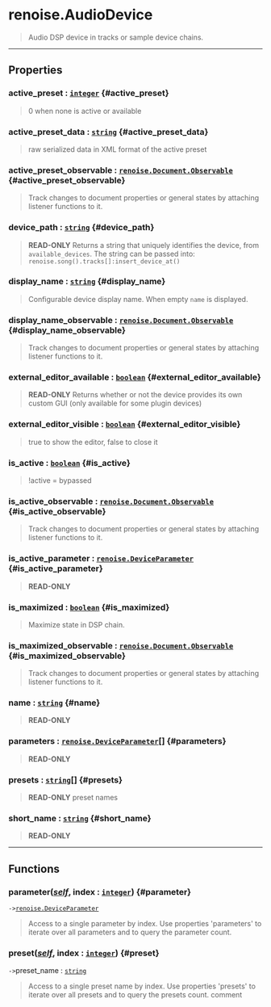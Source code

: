 # renoise.AudioDevice  
> Audio DSP device in tracks or sample device chains.  

<!-- toc -->
  

---  
## Properties
### active_preset : [`integer`](../../API/builtins/integer.md) {#active_preset}
> 0 when none is active or available

### active_preset_data : [`string`](../../API/builtins/string.md) {#active_preset_data}
> raw serialized data in XML format of the active preset

### active_preset_observable : [`renoise.Document.Observable`](../../API/renoise/renoise.Document.Observable.md) {#active_preset_observable}
> Track changes to document properties or general states by attaching listener
> functions to it.

### device_path : [`string`](../../API/builtins/string.md) {#device_path}
> **READ-ONLY** Returns a string that uniquely identifies the device, from
> `available_devices`. The string can be passed into:
> `renoise.song().tracks[]:insert_device_at()`

### display_name : [`string`](../../API/builtins/string.md) {#display_name}
> Configurable device display name. When empty `name` is displayed.

### display_name_observable : [`renoise.Document.Observable`](../../API/renoise/renoise.Document.Observable.md) {#display_name_observable}
> Track changes to document properties or general states by attaching listener
> functions to it.

### external_editor_available : [`boolean`](../../API/builtins/boolean.md) {#external_editor_available}
> **READ-ONLY** Returns whether or not the device provides its own custom GUI
> (only available for some plugin devices)

### external_editor_visible : [`boolean`](../../API/builtins/boolean.md) {#external_editor_visible}
> true to show the editor, false to close it

### is_active : [`boolean`](../../API/builtins/boolean.md) {#is_active}
> !active = bypassed

### is_active_observable : [`renoise.Document.Observable`](../../API/renoise/renoise.Document.Observable.md) {#is_active_observable}
> Track changes to document properties or general states by attaching listener
> functions to it.

### is_active_parameter : [`renoise.DeviceParameter`](../../API/renoise/renoise.DeviceParameter.md) {#is_active_parameter}
> **READ-ONLY**

### is_maximized : [`boolean`](../../API/builtins/boolean.md) {#is_maximized}
> Maximize state in DSP chain.

### is_maximized_observable : [`renoise.Document.Observable`](../../API/renoise/renoise.Document.Observable.md) {#is_maximized_observable}
> Track changes to document properties or general states by attaching listener
> functions to it.

### name : [`string`](../../API/builtins/string.md) {#name}
> **READ-ONLY**

### parameters : [`renoise.DeviceParameter`](../../API/renoise/renoise.DeviceParameter.md)[] {#parameters}
> **READ-ONLY**

### presets : [`string`](../../API/builtins/string.md)[] {#presets}
> **READ-ONLY** preset names

### short_name : [`string`](../../API/builtins/string.md) {#short_name}
> **READ-ONLY**

  

---  
## Functions
### parameter([*self*](../../API/builtins/self.md), index : [`integer`](../../API/builtins/integer.md)) {#parameter}
`->`[`renoise.DeviceParameter`](../../API/renoise/renoise.DeviceParameter.md)  

> Access to a single parameter by index. Use properties 'parameters' to iterate
> over all parameters and to query the parameter count.
### preset([*self*](../../API/builtins/self.md), index : [`integer`](../../API/builtins/integer.md)) {#preset}
`->`preset_name : [`string`](../../API/builtins/string.md)  

> Access to a single preset name by index. Use properties 'presets' to iterate
> over all presets and to query the presets count.
> comment  

